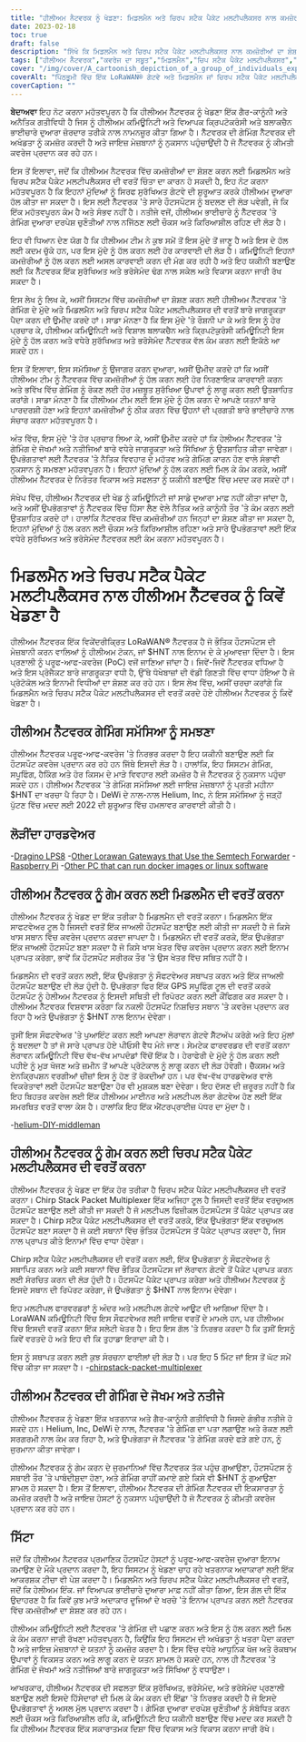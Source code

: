 ```yaml
---
title: "ਹੀਲੀਅਮ ਨੈਟਵਰਕ ਨੂੰ ਖੇਡਣਾ: ਮਿਡਲਮੈਨ ਅਤੇ ਚਿਰਪ ਸਟੈਕ ਪੈਕੇਟ ਮਲਟੀਪਲੈਕਸਰ ਨਾਲ ਕਮਜ਼ੋਰੀਆਂ ਦਾ ਸ਼ੋਸ਼ਣ ਕਰਨਾ"
date: 2023-02-18
toc: true
draft: false
description: "ਸਿੱਖੋ ਕਿ ਮਿਡਲਮੈਨ ਅਤੇ ਚਿਰਪ ਸਟੈਕ ਪੈਕੇਟ ਮਲਟੀਪਲੈਕਸਰ ਨਾਲ ਕਮਜ਼ੋਰੀਆਂ ਦਾ ਸ਼ੋਸ਼ਣ ਕਰਕੇ ਹੀਲੀਅਮ ਨੈਟਵਰਕ ਨੂੰ ਕਿਵੇਂ ਖੇਡਣਾ ਹੈ, ਨਾਲ ਹੀ ਅਜਿਹਾ ਕਰਨ ਦੇ ਜੋਖਮਾਂ ਅਤੇ ਨਤੀਜਿਆਂ ਬਾਰੇ ਵੀ."
tags: ["ਹੀਲੀਅਮ ਨੈੱਟਵਰਕ","ਕਵਰੇਜ ਦਾ ਸਬੂਤ","ਮਿਡਲਮੈਨ","ਚਿਪ ਸਟੈਕ ਪੈਕੇਟ ਮਲਟੀਪਲੈਕਸਰ","ਗੇਮਿੰਗ","ਕਮਜ਼ੋਰੀਆਂ ਦਾ ਸ਼ੋਸ਼ਣ","ਲੋਰਾਵਾਨ ਨੈੱਟਵਰਕ","ਕ੍ਰਿਪਟੋਕਰੰਸੀ","ਬਲਾਕਚੇਨ","ਵਿਕੇਂਦਰੀਕ੍ਰਿਤ ਨੈੱਟਵਰਕ","ਹੌਟਸਪੌਟ","ਸਪੂਫਿੰਗ","ਧੋਖਾਧੜੀ","ਗੈਰ-ਕਾਨੂੰਨੀ ਗਤੀਵਿਧੀ","ਜ਼ੁਰਮਾਨੇ","ਨੈੱਟਵਰਕ ਦੀ ਇਕਸਾਰਤਾ","ਇਨਾਮ","ਭੈੜੇ ਅਭਿਨੇਤਾ","ਨੈੱਟਵਰਕ ਸੁਰੱਖਿਆ","ਜਾਇਜ਼ ਮੇਜ਼ਬਾਨ"]
cover: "/img/cover/A_cartoonish_depiction_of_a_group_of_individuals_exploiting.png"
coverAlt: "ਪਿੱਠਭੂਮੀ ਵਿੱਚ ਇੱਕ LoRaWAN® ਗੇਟਵੇ ਅਤੇ ਮਿਡਲਮੈਨ ਜਾਂ ਚਿਰਪ ਸਟੈਕ ਪੈਕੇਟ ਮਲਟੀਪਲੈਕਸਰ ਦੇ ਚਿੱਤਰ ਦੇ ਨਾਲ ਇੱਕ ਹੀਲੀਅਮ ਬੈਲੂਨ ਦਾ ਸ਼ੋਸ਼ਣ ਕਰਨ ਵਾਲੇ ਵਿਅਕਤੀਆਂ ਦੇ ਇੱਕ ਸਮੂਹ ਦਾ ਇੱਕ ਕਾਰਟੂਨਿਸ਼ ਚਿੱਤਰਣ।"
coverCaption: ""
---
```


**ਬੇਦਾਅਵਾ**
ਇਹ ਨੋਟ ਕਰਨਾ ਮਹੱਤਵਪੂਰਨ ਹੈ ਕਿ ਹੀਲੀਅਮ ਨੈੱਟਵਰਕ ਨੂੰ ਖੇਡਣਾ ਇੱਕ ਗੈਰ-ਕਾਨੂੰਨੀ ਅਤੇ ਅਨੈਤਿਕ ਗਤੀਵਿਧੀ ਹੈ ਜਿਸ ਨੂੰ ਹੀਲੀਅਮ ਕਮਿਊਨਿਟੀ ਅਤੇ ਵਿਆਪਕ ਕ੍ਰਿਪਟੋਕਰੰਸੀ ਅਤੇ ਬਲਾਕਚੈਨ ਭਾਈਚਾਰੇ ਦੁਆਰਾ ਜ਼ੋਰਦਾਰ ਤਰੀਕੇ ਨਾਲ ਨਾਮਨਜ਼ੂਰ ਕੀਤਾ ਗਿਆ ਹੈ। ਨੈੱਟਵਰਕ ਦੀ ਗੇਮਿੰਗ ਨੈੱਟਵਰਕ ਦੀ ਅਖੰਡਤਾ ਨੂੰ ਕਮਜ਼ੋਰ ਕਰਦੀ ਹੈ ਅਤੇ ਜਾਇਜ਼ ਮੇਜ਼ਬਾਨਾਂ ਨੂੰ ਨੁਕਸਾਨ ਪਹੁੰਚਾਉਂਦੀ ਹੈ ਜੋ ਨੈੱਟਵਰਕ ਨੂੰ ਕੀਮਤੀ ਕਵਰੇਜ ਪ੍ਰਦਾਨ ਕਰ ਰਹੇ ਹਨ।

ਇਸ ਤੋਂ ਇਲਾਵਾ, ਜਦੋਂ ਕਿ ਹੀਲੀਅਮ ਨੈਟਵਰਕ ਵਿੱਚ ਕਮਜ਼ੋਰੀਆਂ ਦਾ ਸ਼ੋਸ਼ਣ ਕਰਨ ਲਈ ਮਿਡਲਮੈਨ ਅਤੇ ਚਿਰਪ ਸਟੈਕ ਪੈਕੇਟ ਮਲਟੀਪਲੈਕਸਰ ਦੀ ਵਰਤੋਂ ਚਿੰਤਾ ਦਾ ਕਾਰਨ ਹੋ ਸਕਦੀ ਹੈ, ਇਹ ਨੋਟ ਕਰਨਾ ਮਹੱਤਵਪੂਰਨ ਹੈ ਕਿ ਇਹਨਾਂ ਮੁੱਦਿਆਂ ਨੂੰ ਸਿਰਫ ਸੁਰੱਖਿਅਤ ਗੇਟਵੇ ਦੀ ਸ਼ੁਰੂਆਤ ਕਰਕੇ ਹੀਲੀਅਮ ਦੁਆਰਾ ਹੱਲ ਕੀਤਾ ਜਾ ਸਕਦਾ ਹੈ। ਇਸ ਲਈ ਨੈੱਟਵਰਕ 'ਤੇ ਸਾਰੇ ਹੌਟਸਪੌਟਸ ਨੂੰ ਬਦਲਣ ਦੀ ਲੋੜ ਪਵੇਗੀ, ਜੋ ਕਿ ਇੱਕ ਮਹੱਤਵਪੂਰਨ ਕੰਮ ਹੈ ਅਤੇ ਸੰਭਵ ਨਹੀਂ ਹੈ। ਨਤੀਜੇ ਵਜੋਂ, ਹੀਲੀਅਮ ਭਾਈਚਾਰੇ ਨੂੰ ਨੈੱਟਵਰਕ 'ਤੇ ਗੇਮਿੰਗ ਦੁਆਰਾ ਦਰਪੇਸ਼ ਚੁਣੌਤੀਆਂ ਨਾਲ ਨਜਿੱਠਣ ਲਈ ਚੌਕਸ ਅਤੇ ਕਿਰਿਆਸ਼ੀਲ ਰਹਿਣ ਦੀ ਲੋੜ ਹੈ।

ਇਹ ਵੀ ਧਿਆਨ ਦੇਣ ਯੋਗ ਹੈ ਕਿ ਹੀਲੀਅਮ ਟੀਮ ਨੇ ਕੁਝ ਸਮੇਂ ਤੋਂ ਇਸ ਮੁੱਦੇ ਤੋਂ ਜਾਣੂ ਹੈ ਅਤੇ ਇਸ ਦੇ ਹੱਲ ਲਈ ਕਦਮ ਚੁੱਕੇ ਹਨ, ਪਰ ਇਸ ਮੁੱਦੇ ਨੂੰ ਹੱਲ ਕਰਨ ਲਈ ਹੋਰ ਕਾਰਵਾਈ ਦੀ ਲੋੜ ਹੈ। ਕਮਿਊਨਿਟੀ ਇਹਨਾਂ ਕਮਜ਼ੋਰੀਆਂ ਨੂੰ ਹੱਲ ਕਰਨ ਲਈ ਅਸਲ ਕਾਰਵਾਈ ਕਰਨ ਦੀ ਮੰਗ ਕਰ ਰਹੀ ਹੈ ਅਤੇ ਇਹ ਯਕੀਨੀ ਬਣਾਉਣ ਲਈ ਕਿ ਨੈੱਟਵਰਕ ਇੱਕ ਸੁਰੱਖਿਅਤ ਅਤੇ ਭਰੋਸੇਮੰਦ ਢੰਗ ਨਾਲ ਸਕੇਲ ਅਤੇ ਵਿਕਾਸ ਕਰਨਾ ਜਾਰੀ ਰੱਖ ਸਕਦਾ ਹੈ।

ਇਸ ਲੇਖ ਨੂੰ ਲਿਖ ਕੇ, ਅਸੀਂ ਸਿਸਟਮ ਵਿੱਚ ਕਮਜ਼ੋਰੀਆਂ ਦਾ ਸ਼ੋਸ਼ਣ ਕਰਨ ਲਈ ਹੀਲੀਅਮ ਨੈੱਟਵਰਕ 'ਤੇ ਗੇਮਿੰਗ ਦੇ ਮੁੱਦੇ ਅਤੇ ਮਿਡਲਮੈਨ ਅਤੇ ਚਿਰਪ ਸਟੈਕ ਪੈਕੇਟ ਮਲਟੀਪਲੈਕਸਰ ਦੀ ਵਰਤੋਂ ਬਾਰੇ ਜਾਗਰੂਕਤਾ ਪੈਦਾ ਕਰਨ ਦੀ ਉਮੀਦ ਕਰਦੇ ਹਾਂ। ਸਾਡਾ ਮੰਨਣਾ ਹੈ ਕਿ ਇਸ ਮੁੱਦੇ 'ਤੇ ਰੌਸ਼ਨੀ ਪਾ ਕੇ ਅਤੇ ਇਸ ਨੂੰ ਹੋਰ ਪ੍ਰਚਾਰ ਕੇ, ਹੀਲੀਅਮ ਕਮਿਊਨਿਟੀ ਅਤੇ ਵਿਸ਼ਾਲ ਬਲਾਕਚੈਨ ਅਤੇ ਕ੍ਰਿਪਟੋਕੁਰੰਸੀ ਕਮਿਊਨਿਟੀ ਇਸ ਮੁੱਦੇ ਨੂੰ ਹੱਲ ਕਰਨ ਅਤੇ ਵਧੇਰੇ ਸੁਰੱਖਿਅਤ ਅਤੇ ਭਰੋਸੇਮੰਦ ਨੈੱਟਵਰਕ ਵੱਲ ਕੰਮ ਕਰਨ ਲਈ ਇਕੱਠੇ ਆ ਸਕਦੇ ਹਨ।

ਇਸ ਤੋਂ ਇਲਾਵਾ, ਇਸ ਸਮੱਸਿਆ ਨੂੰ ਉਜਾਗਰ ਕਰਨ ਦੁਆਰਾ, ਅਸੀਂ ਉਮੀਦ ਕਰਦੇ ਹਾਂ ਕਿ ਅਸੀਂ ਹੀਲੀਅਮ ਟੀਮ ਨੂੰ ਨੈੱਟਵਰਕ ਵਿੱਚ ਕਮਜ਼ੋਰੀਆਂ ਨੂੰ ਹੱਲ ਕਰਨ ਲਈ ਹੋਰ ਨਿਰਣਾਇਕ ਕਾਰਵਾਈ ਕਰਨ ਅਤੇ ਭਵਿੱਖ ਵਿੱਚ ਗੇਮਿੰਗ ਨੂੰ ਰੋਕਣ ਲਈ ਹੋਰ ਮਜ਼ਬੂਤ ਸੁਰੱਖਿਆ ਉਪਾਵਾਂ ਨੂੰ ਲਾਗੂ ਕਰਨ ਲਈ ਉਤਸ਼ਾਹਿਤ ਕਰਾਂਗੇ। ਸਾਡਾ ਮੰਨਣਾ ਹੈ ਕਿ ਹੀਲੀਅਮ ਟੀਮ ਲਈ ਇਸ ਮੁੱਦੇ ਨੂੰ ਹੱਲ ਕਰਨ ਦੇ ਆਪਣੇ ਯਤਨਾਂ ਬਾਰੇ ਪਾਰਦਰਸ਼ੀ ਹੋਣਾ ਅਤੇ ਇਹਨਾਂ ਕਮਜ਼ੋਰੀਆਂ ਨੂੰ ਠੀਕ ਕਰਨ ਵਿੱਚ ਉਹਨਾਂ ਦੀ ਪ੍ਰਗਤੀ ਬਾਰੇ ਭਾਈਚਾਰੇ ਨਾਲ ਸੰਚਾਰ ਕਰਨਾ ਮਹੱਤਵਪੂਰਨ ਹੈ।

ਅੰਤ ਵਿੱਚ, ਇਸ ਮੁੱਦੇ 'ਤੇ ਹੋਰ ਪ੍ਰਚਾਰ ਲਿਆ ਕੇ, ਅਸੀਂ ਉਮੀਦ ਕਰਦੇ ਹਾਂ ਕਿ ਹੇਲੀਅਮ ਨੈੱਟਵਰਕ 'ਤੇ ਗੇਮਿੰਗ ਦੇ ਜੋਖਮਾਂ ਅਤੇ ਨਤੀਜਿਆਂ ਬਾਰੇ ਵਧੇਰੇ ਜਾਗਰੂਕਤਾ ਅਤੇ ਸਿੱਖਿਆ ਨੂੰ ਉਤਸ਼ਾਹਿਤ ਕੀਤਾ ਜਾਵੇਗਾ। ਉਪਭੋਗਤਾਵਾਂ ਲਈ ਨੈੱਟਵਰਕ 'ਤੇ ਨੈਤਿਕ ਵਿਵਹਾਰ ਦੇ ਮਹੱਤਵ ਅਤੇ ਗੇਮਿੰਗ ਕਾਰਨ ਹੋਣ ਵਾਲੇ ਸੰਭਾਵੀ ਨੁਕਸਾਨ ਨੂੰ ਸਮਝਣਾ ਮਹੱਤਵਪੂਰਨ ਹੈ। ਇਹਨਾਂ ਮੁੱਦਿਆਂ ਨੂੰ ਹੱਲ ਕਰਨ ਲਈ ਮਿਲ ਕੇ ਕੰਮ ਕਰਕੇ, ਅਸੀਂ ਹੀਲੀਅਮ ਨੈੱਟਵਰਕ ਦੇ ਨਿਰੰਤਰ ਵਿਕਾਸ ਅਤੇ ਸਫਲਤਾ ਨੂੰ ਯਕੀਨੀ ਬਣਾਉਣ ਵਿੱਚ ਮਦਦ ਕਰ ਸਕਦੇ ਹਾਂ।

ਸੰਖੇਪ ਵਿੱਚ, ਹੀਲੀਅਮ ਨੈੱਟਵਰਕ ਦੀ ਖੇਡ ਨੂੰ ਕਮਿਊਨਿਟੀ ਜਾਂ ਸਾਡੇ ਦੁਆਰਾ ਮਾਫ਼ ਨਹੀਂ ਕੀਤਾ ਜਾਂਦਾ ਹੈ, ਅਤੇ ਅਸੀਂ ਉਪਭੋਗਤਾਵਾਂ ਨੂੰ ਨੈੱਟਵਰਕ ਵਿੱਚ ਹਿੱਸਾ ਲੈਣ ਵੇਲੇ ਨੈਤਿਕ ਅਤੇ ਕਾਨੂੰਨੀ ਤੌਰ 'ਤੇ ਕੰਮ ਕਰਨ ਲਈ ਉਤਸ਼ਾਹਿਤ ਕਰਦੇ ਹਾਂ। ਹਾਲਾਂਕਿ ਨੈਟਵਰਕ ਵਿੱਚ ਕਮਜ਼ੋਰੀਆਂ ਹਨ ਜਿਨ੍ਹਾਂ ਦਾ ਸ਼ੋਸ਼ਣ ਕੀਤਾ ਜਾ ਸਕਦਾ ਹੈ, ਇਹਨਾਂ ਮੁੱਦਿਆਂ ਨੂੰ ਹੱਲ ਕਰਨ ਲਈ ਚੌਕਸ ਅਤੇ ਕਿਰਿਆਸ਼ੀਲ ਰਹਿਣਾ ਅਤੇ ਸਾਰੇ ਉਪਭੋਗਤਾਵਾਂ ਲਈ ਇੱਕ ਵਧੇਰੇ ਸੁਰੱਖਿਅਤ ਅਤੇ ਭਰੋਸੇਮੰਦ ਨੈੱਟਵਰਕ ਲਈ ਕੰਮ ਕਰਨਾ ਮਹੱਤਵਪੂਰਨ ਹੈ।

# ਮਿਡਲਮੈਨ ਅਤੇ ਚਿਰਪ ਸਟੈਕ ਪੈਕੇਟ ਮਲਟੀਪਲੈਕਸਰ ਨਾਲ ਹੀਲੀਅਮ ਨੈੱਟਵਰਕ ਨੂੰ ਕਿਵੇਂ ਖੇਡਣਾ ਹੈ
ਹੀਲੀਅਮ ਨੈੱਟਵਰਕ ਇੱਕ ਵਿਕੇਂਦਰੀਕ੍ਰਿਤ LoRaWAN® ਨੈੱਟਵਰਕ ਹੈ ਜੋ ਭੌਤਿਕ ਹੌਟਸਪੌਟਸ ਦੀ ਮੇਜ਼ਬਾਨੀ ਕਰਨ ਵਾਲਿਆਂ ਨੂੰ ਹੀਲੀਅਮ ਟੋਕਨ, ਜਾਂ $HNT ਨਾਲ ਇਨਾਮ ਦੇ ਕੇ ਮੁਆਵਜ਼ਾ ਦਿੰਦਾ ਹੈ। ਇਸ ਪ੍ਰਣਾਲੀ ਨੂੰ ਪਰੂਫ-ਆਫ-ਕਵਰੇਜ (PoC) ਵਜੋਂ ਜਾਣਿਆ ਜਾਂਦਾ ਹੈ। ਜਿਵੇਂ-ਜਿਵੇਂ ਨੈੱਟਵਰਕ ਵਧਿਆ ਹੈ ਅਤੇ ਇਸ ਪ੍ਰੋਜੈਕਟ ਬਾਰੇ ਜਾਗਰੂਕਤਾ ਵਧੀ ਹੈ, ਉੱਥੇ ਧੋਖੇਬਾਜ਼ਾਂ ਦੀ ਵੱਡੀ ਗਿਣਤੀ ਵਿੱਚ ਵਾਧਾ ਹੋਇਆ ਹੈ ਜੋ ਪ੍ਰੋਟੋਕੋਲ ਅਤੇ ਇਨਾਮੀ ਵਿਧੀਆਂ ਦਾ ਸ਼ੋਸ਼ਣ ਕਰ ਰਹੇ ਹਨ। ਇਸ ਲੇਖ ਵਿੱਚ, ਅਸੀਂ ਚਰਚਾ ਕਰਾਂਗੇ ਕਿ ਮਿਡਲਮੈਨ ਅਤੇ ਚਿਰਪ ਸਟੈਕ ਪੈਕੇਟ ਮਲਟੀਪਲੈਕਸਰ ਦੀ ਵਰਤੋਂ ਕਰਦੇ ਹੋਏ ਹੀਲੀਅਮ ਨੈਟਵਰਕ ਨੂੰ ਕਿਵੇਂ ਖੇਡਣਾ ਹੈ।

## ਹੀਲੀਅਮ ਨੈੱਟਵਰਕ ਗੇਮਿੰਗ ਸਮੱਸਿਆ ਨੂੰ ਸਮਝਣਾ
ਹੀਲੀਅਮ ਨੈੱਟਵਰਕ ਪਰੂਫ-ਆਫ-ਕਵਰੇਜ 'ਤੇ ਨਿਰਭਰ ਕਰਦਾ ਹੈ ਇਹ ਯਕੀਨੀ ਬਣਾਉਣ ਲਈ ਕਿ ਹੌਟਸਪੌਟ ਕਵਰੇਜ ਪ੍ਰਦਾਨ ਕਰ ਰਹੇ ਹਨ ਜਿੱਥੇ ਇਸਦੀ ਲੋੜ ਹੈ। ਹਾਲਾਂਕਿ, ਇਹ ਸਿਸਟਮ ਗੇਮਿੰਗ, ਸਪੂਫਿੰਗ, ਹੈਕਿੰਗ ਅਤੇ ਹੋਰ ਕਿਸਮ ਦੇ ਮਾੜੇ ਵਿਵਹਾਰ ਲਈ ਕਮਜ਼ੋਰ ਹੈ ਜੋ ਨੈੱਟਵਰਕ ਨੂੰ ਨੁਕਸਾਨ ਪਹੁੰਚਾ ਸਕਦੇ ਹਨ। ਹੀਲੀਅਮ ਨੈੱਟਵਰਕ 'ਤੇ ਗੇਮਿੰਗ ਸਮੱਸਿਆ ਲਈ ਜਾਇਜ਼ ਮੇਜ਼ਬਾਨਾਂ ਨੂੰ ਪ੍ਰਤੀ ਮਹੀਨਾ $HNT ਦਾ ਖਰਚਾ ਪੈ ਰਿਹਾ ਹੈ। DeWi ਦੇ ਨਾਲ-ਨਾਲ Helium, Inc, ਨੇ ਇਸ ਸਮੱਸਿਆ ਨੂੰ ਜੜ੍ਹੋਂ ਪੁੱਟਣ ਵਿੱਚ ਮਦਦ ਲਈ 2022 ਦੀ ਸ਼ੁਰੂਆਤ ਵਿੱਚ ਹਮਲਾਵਰ ਕਾਰਵਾਈ ਕੀਤੀ ਹੈ।

## ਲੋੜੀਂਦਾ ਹਾਰਡਵੇਅਰ
-[Dragino LPS8](https://www.ebay.com/sch/i.html?_nkw=dragino+lps8)
-[Other Lorawan Gateways that Use the Semtech Forwarder](https://amzn.to/41bcskb)
-[Raspberry Pi](https://amzn.to/3KjFCYp)
-[Other PC that can run docker images or linux software](https://amzn.to/3YkFhcj)

## ਹੀਲੀਅਮ ਨੈੱਟਵਰਕ ਨੂੰ ਗੇਮ ਕਰਨ ਲਈ ਮਿਡਲਮੈਨ ਦੀ ਵਰਤੋਂ ਕਰਨਾ
ਹੀਲੀਅਮ ਨੈੱਟਵਰਕ ਨੂੰ ਖੇਡਣ ਦਾ ਇੱਕ ਤਰੀਕਾ ਹੈ ਮਿਡਲਮੈਨ ਦੀ ਵਰਤੋਂ ਕਰਨਾ। ਮਿਡਲਮੈਨ ਇੱਕ ਸਾਫਟਵੇਅਰ ਟੂਲ ਹੈ ਜਿਸਦੀ ਵਰਤੋਂ ਇੱਕ ਜਾਅਲੀ ਹੌਟਸਪੌਟ ਬਣਾਉਣ ਲਈ ਕੀਤੀ ਜਾ ਸਕਦੀ ਹੈ ਜੋ ਕਿਸੇ ਖਾਸ ਸਥਾਨ ਵਿੱਚ ਕਵਰੇਜ ਪ੍ਰਦਾਨ ਕਰਦਾ ਜਾਪਦਾ ਹੈ। ਮਿਡਲਮੈਨ ਦੀ ਵਰਤੋਂ ਕਰਕੇ, ਇੱਕ ਉਪਭੋਗਤਾ ਇੱਕ ਜਾਅਲੀ ਹੌਟਸਪੌਟ ਬਣਾ ਸਕਦਾ ਹੈ ਜੋ ਕਿਸੇ ਖਾਸ ਖੇਤਰ ਵਿੱਚ ਕਵਰੇਜ ਪ੍ਰਦਾਨ ਕਰਨ ਲਈ ਇਨਾਮ ਪ੍ਰਾਪਤ ਕਰੇਗਾ, ਭਾਵੇਂ ਕਿ ਹੌਟਸਪੌਟ ਸਰੀਰਕ ਤੌਰ 'ਤੇ ਉਸ ਖੇਤਰ ਵਿੱਚ ਸਥਿਤ ਨਹੀਂ ਹੈ।

ਮਿਡਲਮੈਨ ਦੀ ਵਰਤੋਂ ਕਰਨ ਲਈ, ਇੱਕ ਉਪਭੋਗਤਾ ਨੂੰ ਸੌਫਟਵੇਅਰ ਸਥਾਪਤ ਕਰਨ ਅਤੇ ਇੱਕ ਜਾਅਲੀ ਹੌਟਸਪੌਟ ਬਣਾਉਣ ਦੀ ਲੋੜ ਹੁੰਦੀ ਹੈ. ਉਪਭੋਗਤਾ ਫਿਰ ਇੱਕ GPS ਸਪੂਫਿੰਗ ਟੂਲ ਦੀ ਵਰਤੋਂ ਕਰਕੇ ਹੌਟਸਪੌਟ ਨੂੰ ਹੇਲੀਅਮ ਨੈਟਵਰਕ ਨੂੰ ਇਸਦੀ ਸਥਿਤੀ ਦੀ ਰਿਪੋਰਟ ਕਰਨ ਲਈ ਕੌਂਫਿਗਰ ਕਰ ਸਕਦਾ ਹੈ। ਹੀਲੀਅਮ ਨੈੱਟਵਰਕ ਵਿਸ਼ਵਾਸ ਕਰੇਗਾ ਕਿ ਨਕਲੀ ਹੌਟਸਪੌਟ ਨਿਸ਼ਚਿਤ ਸਥਾਨ 'ਤੇ ਕਵਰੇਜ ਪ੍ਰਦਾਨ ਕਰ ਰਿਹਾ ਹੈ ਅਤੇ ਉਪਭੋਗਤਾ ਨੂੰ $HNT ਨਾਲ ਇਨਾਮ ਦੇਵੇਗਾ।

ਤੁਸੀਂ ਇਸ ਸੌਫਟਵੇਅਰ 'ਤੇ ਪੁਆਇੰਟ ਕਰਨ ਲਈ ਆਪਣਾ ਲੋਰਾਵਨ ਗੇਟਵੇ ਸੈੱਟਅੱਪ ਕਰੋਗੇ ਅਤੇ ਇਹ ਮੁੱਲਾਂ ਨੂੰ ਬਦਲਦਾ ਹੈ ਤਾਂ ਜੋ ਸਾਰੇ ਪ੍ਰਾਪਤ ਹੋਏ ਪੀਓਸੀ ਵੈਧ ਮੰਨੇ ਜਾਣ। ਸੇਮਟੇਕ ਫਾਰਵਰਡਰ ਦੀ ਵਰਤੋਂ ਕਰਨਾ ਲੋਰਾਵਨ ਕਮਿਊਨਿਟੀ ਵਿੱਚ ਵੱਖ-ਵੱਖ ਮਾਪਦੰਡਾਂ ਵਿੱਚੋਂ ਇੱਕ ਹੈ। ਹੇਰਾਫੇਰੀ ਦੇ ਮੁੱਦੇ ਨੂੰ ਹੱਲ ਕਰਨ ਲਈ ਪਹੀਏ ਨੂੰ ਮੁੜ ਖੋਜਣ ਅਤੇ ਜ਼ਮੀਨ ਤੋਂ ਆਪਣੇ ਪ੍ਰੋਟੋਕਾਲ ਨੂੰ ਲਾਗੂ ਕਰਨ ਦੀ ਲੋੜ ਹੋਵੇਗੀ। ਚੈੱਕਸਮ ਅਤੇ ਏਨਕ੍ਰਿਪਸ਼ਨ ਵਰਗੀਆਂ ਚੀਜ਼ਾਂ ਇਸ ਨੂੰ ਹੋਣ ਤੋਂ ਰੋਕਦੀਆਂ ਹਨ। ਪਰ ਵੱਖ-ਵੱਖ ਹਾਰਡਵੇਅਰ ਵਾਲੇ ਵਿਕਰੇਤਾਵਾਂ ਲਈ ਹੌਟਸਪੌਟ ਬਣਾਉਣਾ ਹੋਰ ਵੀ ਮੁਸ਼ਕਲ ਬਣਾ ਦੇਵੇਗਾ। ਇਹ ਦੱਸਣ ਦੀ ਜ਼ਰੂਰਤ ਨਹੀਂ ਹੈ ਕਿ ਇਹ ਬਿਹਤਰ ਕਵਰੇਜ ਲਈ ਇੱਕ ਹੀਲੀਅਮ ਮਾਈਨਰ ਅਤੇ ਮਲਟੀਪਲ ਲੋਰਾ ਗੇਟਵੇਅ ਹੋਣ ਲਈ ਇੱਕ ਸਮਰਥਿਤ ਵਰਤੋਂ ਵਾਲਾ ਕੇਸ ਹੈ। ਹਾਲਾਂਕਿ ਇਹ ਇੱਕ ਐਂਟਰਪ੍ਰਾਈਜ਼ ਪੱਧਰ ਦਾ ਮੁੱਦਾ ਹੈ।

 -[helium-DIY-middleman](https://github.com/curiousfokker/helium-DIY-middleman)

## ਹੀਲੀਅਮ ਨੈੱਟਵਰਕ ਨੂੰ ਗੇਮ ਕਰਨ ਲਈ ਚਿਰਪ ਸਟੈਕ ਪੈਕੇਟ ਮਲਟੀਪਲੈਕਸਰ ਦੀ ਵਰਤੋਂ ਕਰਨਾ
ਹੀਲੀਅਮ ਨੈੱਟਵਰਕ ਨੂੰ ਖੇਡਣ ਦਾ ਇੱਕ ਹੋਰ ਤਰੀਕਾ ਹੈ ਚਿਰਪ ਸਟੈਕ ਪੈਕੇਟ ਮਲਟੀਪਲੈਕਸਰ ਦੀ ਵਰਤੋਂ ਕਰਨਾ। Chirp Stack Packet Multiplexer ਇੱਕ ਅਜਿਹਾ ਟੂਲ ਹੈ ਜਿਸਦੀ ਵਰਤੋਂ ਇੱਕ ਵਰਚੁਅਲ ਹੌਟਸਪੌਟ ਬਣਾਉਣ ਲਈ ਕੀਤੀ ਜਾ ਸਕਦੀ ਹੈ ਜੋ ਮਲਟੀਪਲ ਫਿਜ਼ੀਕਲ ਹੌਟਸਪੌਟਸ ਤੋਂ ਪੈਕੇਟ ਪ੍ਰਾਪਤ ਕਰ ਸਕਦਾ ਹੈ। Chirp ਸਟੈਕ ਪੈਕੇਟ ਮਲਟੀਪਲੈਕਸਰ ਦੀ ਵਰਤੋਂ ਕਰਕੇ, ਇੱਕ ਉਪਭੋਗਤਾ ਇੱਕ ਵਰਚੁਅਲ ਹੌਟਸਪੌਟ ਬਣਾ ਸਕਦਾ ਹੈ ਜੋ ਕਈ ਸਥਾਨਾਂ ਵਿੱਚ ਭੌਤਿਕ ਹੌਟਸਪੌਟਸ ਤੋਂ ਪੈਕੇਟ ਪ੍ਰਾਪਤ ਕਰਦਾ ਹੈ, ਜਿਸ ਨਾਲ ਪ੍ਰਾਪਤ ਕੀਤੇ ਇਨਾਮਾਂ ਵਿੱਚ ਵਾਧਾ ਹੋਵੇਗਾ।

Chirp ਸਟੈਕ ਪੈਕੇਟ ਮਲਟੀਪਲੈਕਸਰ ਦੀ ਵਰਤੋਂ ਕਰਨ ਲਈ, ਇੱਕ ਉਪਭੋਗਤਾ ਨੂੰ ਸੌਫਟਵੇਅਰ ਨੂੰ ਸਥਾਪਿਤ ਕਰਨ ਅਤੇ ਕਈ ਸਥਾਨਾਂ ਵਿੱਚ ਭੌਤਿਕ ਹੌਟਸਪੌਟਸ ਜਾਂ ਲੋਰਾਵਨ ਗੇਟਵੇ ਤੋਂ ਪੈਕੇਟ ਪ੍ਰਾਪਤ ਕਰਨ ਲਈ ਸੰਰਚਿਤ ਕਰਨ ਦੀ ਲੋੜ ਹੁੰਦੀ ਹੈ। ਹੌਟਸਪੌਟ ਪੈਕੇਟ ਪ੍ਰਾਪਤ ਕਰੇਗਾ ਅਤੇ ਹੀਲੀਅਮ ਨੈਟਵਰਕ ਨੂੰ ਇਸਦੇ ਸਥਾਨ ਦੀ ਰਿਪੋਰਟ ਕਰੇਗਾ, ਜੋ ਉਪਭੋਗਤਾ ਨੂੰ $HNT ਨਾਲ ਇਨਾਮ ਦੇਵੇਗਾ।

ਇਹ ਮਲਟੀਪਲ ਫਾਰਵਰਡਰਾਂ ਨੂੰ ਅੰਦਰ ਅਤੇ ਮਲਟੀਪਲ ਗੇਟਵੇ ਆਊਟ ਦੀ ਆਗਿਆ ਦਿੰਦਾ ਹੈ। LoraWAN ਕਮਿਊਨਿਟੀ ਵਿੱਚ ਇਸ ਸੌਫਟਵੇਅਰ ਲਈ ਜਾਇਜ਼ ਵਰਤੋਂ ਦੇ ਮਾਮਲੇ ਹਨ, ਪਰ ਹੀਲੀਅਮ ਵਿੱਚ ਇਸਦੀ ਵਰਤੋਂ ਕਰਨਾ ਇੱਕ ਸਲੇਟੀ ਖੇਤਰ ਹੈ। ਇਹ ਇਸ ਗੱਲ 'ਤੇ ਨਿਰਭਰ ਕਰਦਾ ਹੈ ਕਿ ਤੁਸੀਂ ਇਸਨੂੰ ਕਿਵੇਂ ਵਰਤਦੇ ਹੋ ਅਤੇ ਇਹ ਵੀ ਕਿ ਤੁਹਾਡਾ ਇਰਾਦਾ ਕੀ ਹੈ।

ਇਸ ਨੂੰ ਸਥਾਪਤ ਕਰਨ ਲਈ ਕੁਝ ਸੰਰਚਨਾ ਫਾਈਲਾਂ ਦੀ ਲੋੜ ਹੈ। ਪਰ ਇਹ 5 ਮਿੰਟ ਜਾਂ ਇਸ ਤੋਂ ਘੱਟ ਸਮੇਂ ਵਿੱਚ ਕੀਤਾ ਜਾ ਸਕਦਾ ਹੈ।
-[chirpstack-packet-multiplexer](https://github.com/brocaar/chirpstack-packet-multiplexer)


## ਹੀਲੀਅਮ ਨੈੱਟਵਰਕ ਦੀ ਗੇਮਿੰਗ ਦੇ ਜੋਖਮ ਅਤੇ ਨਤੀਜੇ
ਹੀਲੀਅਮ ਨੈੱਟਵਰਕ ਨੂੰ ਖੇਡਣਾ ਇੱਕ ਖਤਰਨਾਕ ਅਤੇ ਗੈਰ-ਕਾਨੂੰਨੀ ਗਤੀਵਿਧੀ ਹੈ ਜਿਸਦੇ ਗੰਭੀਰ ਨਤੀਜੇ ਹੋ ਸਕਦੇ ਹਨ। Helium, Inc, DeWi ਦੇ ਨਾਲ, ਨੈੱਟਵਰਕ 'ਤੇ ਗੇਮਿੰਗ ਦਾ ਪਤਾ ਲਗਾਉਣ ਅਤੇ ਰੋਕਣ ਲਈ ਸਰਗਰਮੀ ਨਾਲ ਕੰਮ ਕਰ ਰਿਹਾ ਹੈ, ਅਤੇ ਉਪਭੋਗਤਾ ਜੋ ਨੈੱਟਵਰਕ 'ਤੇ ਗੇਮਿੰਗ ਕਰਦੇ ਫੜੇ ਗਏ ਹਨ, ਨੂੰ ਜੁਰਮਾਨਾ ਕੀਤਾ ਜਾਵੇਗਾ।

ਹੀਲੀਅਮ ਨੈੱਟਵਰਕ ਨੂੰ ਗੇਮ ਕਰਨ ਦੇ ਜੁਰਮਾਨਿਆਂ ਵਿੱਚ ਨੈੱਟਵਰਕ ਤੱਕ ਪਹੁੰਚ ਗੁਆਉਣਾ, ਹੌਟਸਪੌਟਸ ਨੂੰ ਸਥਾਈ ਤੌਰ 'ਤੇ ਪਾਬੰਦੀਸ਼ੁਦਾ ਹੋਣਾ, ਅਤੇ ਗੇਮਿੰਗ ਰਾਹੀਂ ਕਮਾਏ ਗਏ ਕਿਸੇ ਵੀ $HNT ਨੂੰ ਗੁਆਉਣਾ ਸ਼ਾਮਲ ਹੋ ਸਕਦਾ ਹੈ। ਇਸ ਤੋਂ ਇਲਾਵਾ, ਹੀਲੀਅਮ ਨੈੱਟਵਰਕ ਦੀ ਗੇਮਿੰਗ ਨੈੱਟਵਰਕ ਦੀ ਇਕਸਾਰਤਾ ਨੂੰ ਕਮਜ਼ੋਰ ਕਰਦੀ ਹੈ ਅਤੇ ਜਾਇਜ਼ ਹੋਸਟਾਂ ਨੂੰ ਨੁਕਸਾਨ ਪਹੁੰਚਾਉਂਦੀ ਹੈ ਜੋ ਨੈੱਟਵਰਕ ਨੂੰ ਕੀਮਤੀ ਕਵਰੇਜ ਪ੍ਰਦਾਨ ਕਰ ਰਹੇ ਹਨ।

## ਸਿੱਟਾ
ਜਦੋਂ ਕਿ ਹੀਲੀਅਮ ਨੈਟਵਰਕ ਪ੍ਰਮਾਣਿਕ ਹੌਟਸਪੌਟ ਹੋਸਟਾਂ ਨੂੰ ਪਰੂਫ-ਆਫ-ਕਵਰੇਜ ਦੁਆਰਾ ਇਨਾਮ ਕਮਾਉਣ ਦੇ ਮੌਕੇ ਪ੍ਰਦਾਨ ਕਰਦਾ ਹੈ, ਇਹ ਸਿਸਟਮ ਨੂੰ ਖੇਡਣਾ ਚਾਹ ਰਹੇ ਖਤਰਨਾਕ ਅਦਾਕਾਰਾਂ ਲਈ ਇੱਕ ਆਕਰਸ਼ਕ ਟੀਚਾ ਵੀ ਪੇਸ਼ ਕਰਦਾ ਹੈ। ਮਿਡਲਮੈਨ ਅਤੇ ਚਿਰਪ ਸਟੈਕ ਪੈਕੇਟ ਮਲਟੀਪਲੈਕਸਰ ਦੀ ਵਰਤੋਂ, ਜਦੋਂ ਕਿ ਹੇਲੀਅਮ ਇੰਕ. ਜਾਂ ਵਿਆਪਕ ਭਾਈਚਾਰੇ ਦੁਆਰਾ ਮਾਫ਼ ਨਹੀਂ ਕੀਤਾ ਗਿਆ, ਇਸ ਗੱਲ ਦੀ ਇੱਕ ਉਦਾਹਰਣ ਹੈ ਕਿ ਕਿਵੇਂ ਕੁਝ ਮਾੜੇ ਅਦਾਕਾਰ ਦੂਜਿਆਂ ਦੇ ਖਰਚੇ 'ਤੇ ਇਨਾਮ ਪ੍ਰਾਪਤ ਕਰਨ ਲਈ ਨੈਟਵਰਕ ਵਿੱਚ ਕਮਜ਼ੋਰੀਆਂ ਦਾ ਸ਼ੋਸ਼ਣ ਕਰ ਰਹੇ ਹਨ।

ਹੀਲੀਅਮ ਕਮਿਊਨਿਟੀ ਲਈ ਨੈੱਟਵਰਕ 'ਤੇ ਗੇਮਿੰਗ ਦੀ ਪਛਾਣ ਕਰਨ ਅਤੇ ਇਸ ਨੂੰ ਹੱਲ ਕਰਨ ਲਈ ਮਿਲ ਕੇ ਕੰਮ ਕਰਨਾ ਜਾਰੀ ਰੱਖਣਾ ਮਹੱਤਵਪੂਰਨ ਹੈ, ਕਿਉਂਕਿ ਇਹ ਸਿਸਟਮ ਦੀ ਅਖੰਡਤਾ ਨੂੰ ਖਤਰਾ ਪੈਦਾ ਕਰਦਾ ਹੈ ਅਤੇ ਜਾਇਜ਼ ਮੇਜ਼ਬਾਨਾਂ ਦੇ ਯਤਨਾਂ ਨੂੰ ਕਮਜ਼ੋਰ ਕਰਦਾ ਹੈ। ਇਸ ਵਿੱਚ ਵਧੇਰੇ ਆਧੁਨਿਕ ਖੋਜ ਅਤੇ ਰੋਕਥਾਮ ਉਪਾਵਾਂ ਨੂੰ ਵਿਕਸਤ ਕਰਨ ਅਤੇ ਲਾਗੂ ਕਰਨ ਦੇ ਯਤਨ ਸ਼ਾਮਲ ਹੋ ਸਕਦੇ ਹਨ, ਨਾਲ ਹੀ ਨੈੱਟਵਰਕ 'ਤੇ ਗੇਮਿੰਗ ਦੇ ਜੋਖਮਾਂ ਅਤੇ ਨਤੀਜਿਆਂ ਬਾਰੇ ਜਾਗਰੂਕਤਾ ਅਤੇ ਸਿੱਖਿਆ ਨੂੰ ਵਧਾਉਣਾ।

ਆਖਰਕਾਰ, ਹੀਲੀਅਮ ਨੈਟਵਰਕ ਦੀ ਸਫਲਤਾ ਇੱਕ ਸੁਰੱਖਿਅਤ, ਭਰੋਸੇਮੰਦ, ਅਤੇ ਭਰੋਸੇਮੰਦ ਪ੍ਰਣਾਲੀ ਬਣਾਉਣ ਲਈ ਇਸਦੇ ਹਿੱਸੇਦਾਰਾਂ ਦੀ ਮਿਲ ਕੇ ਕੰਮ ਕਰਨ ਦੀ ਇੱਛਾ 'ਤੇ ਨਿਰਭਰ ਕਰਦੀ ਹੈ ਜੋ ਇਸਦੇ ਉਪਭੋਗਤਾਵਾਂ ਨੂੰ ਅਸਲ ਮੁੱਲ ਪ੍ਰਦਾਨ ਕਰਦਾ ਹੈ। ਗੇਮਿੰਗ ਦੁਆਰਾ ਦਰਪੇਸ਼ ਚੁਣੌਤੀਆਂ ਨੂੰ ਸੰਬੋਧਿਤ ਕਰਨ ਲਈ ਚੌਕਸ ਅਤੇ ਕਿਰਿਆਸ਼ੀਲ ਰਹਿ ਕੇ, ਕਮਿਊਨਿਟੀ ਇਹ ਯਕੀਨੀ ਬਣਾਉਣ ਵਿੱਚ ਮਦਦ ਕਰ ਸਕਦੀ ਹੈ ਕਿ ਹੀਲੀਅਮ ਨੈੱਟਵਰਕ ਇੱਕ ਸਕਾਰਾਤਮਕ ਦਿਸ਼ਾ ਵਿੱਚ ਵਿਕਾਸ ਅਤੇ ਵਿਕਾਸ ਕਰਨਾ ਜਾਰੀ ਰੱਖੇ।